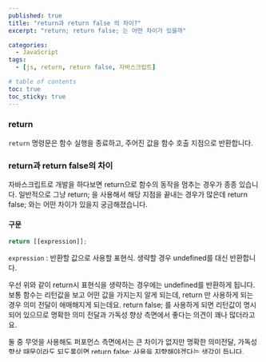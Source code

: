 ```yaml
---
published: true
title: "return과 return false 의 차이?"
excerpt: "return; return false; 는 어떤 차이가 있을까"

categories:
  - JavaScript
tags:
  - [js, return, return false, 자바스크립트]

# table of contents
toc: true
toc_sticky: true
---
```


### return

`return` 명령문은 함수 실행을 종료하고, 주어진 값을 함수 호출 지점으로 반환합니다.

### return과 return false의 차이

자바스크립트로 개발을 하다보면 return으로 함수의 동작을 멈추는 경우가 종종 있습니다. 일반적으로 그냥 return; 을 사용해서 해당 지점을 끝내는 경우가 많은데 return false; 와는 어떤 차이가 있을지 궁금해졌습니다.

#### 구문

```jsx
return [[expression]];
```

`expression` : 반환할 값으로 사용할 표현식. 생략할 경우 undefined를 대신 반환합니다.

우선 위와 같이 return시 표현식을 생략하는 경우에는 undefined를 반환하게 됩니다. 보통 함수는 리턴값을 보고 어떤 값을 가지는지 알게 되는데, return 만 사용하게 되는 경우 의미 전달이 애매해지게 되는데요. return false; 를 사용하게 되면 리턴값이 명시되어 있으므로 명확한 의미 전달과 가독성 향상 측면에서 좋다는 의견이 꽤나 많더라고요.

둘 중 무엇을 사용해도 퍼포먼스 측면에서는 큰 차이가 없지만 명확한 의미전달, 가독성 향상 때문이라도 되도록이면 return false; 사용을 지향해야겠다는 생각이 듭니다.

### ✔️ 참고 사이트

<https://developer.mozilla.org/ko/docs/Web/JavaScript/Reference/Statements/return>  
<https://yongblog.tistory.com/entry/onclick-%EC%97%90%EC%84%9C-return-false-%EC%9D%98-%EC%9D%98%EB%AF%B8>

{:.notice--success}
🔔**포스팅 공지**  
개인 공부 기록용 블로그 입니다.  
잘못된 부분이 있을 시 메일이나 댓글로 지적해주시면 감사드리겠습니다 :)
